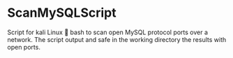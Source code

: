 # ScanMySQLScript

Script for kali Linux 🐉 bash to scan open MySQL protocol ports over a network.
The script output and safe in the working directory the results with open ports.
